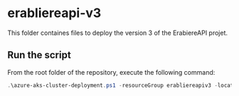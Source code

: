 # erabliereapi-v3

This folder containes files to deploy the version 3 of the ErabiereAPI projet.

## Run the script

From the root folder of the repository, execute the following command:

```powershell
.\azure-aks-cluster-deployment.ps1 -resourceGroup erabliereapiv3 -location canadaeast -aksClusterName kerabliereapiv3 -namespace erabliereapi-prod -appScriptPath .\erabliereapi-v3\application-deployment.ps1 -useLetsEncryptProd true -customDomain erabliereapi.freddycoder.com
```


